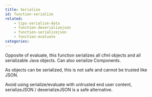 ```yaml
---
title: Serialize
id: function-serialize
related:
    - tips-serialize-data
    - function-deserializejson
    - function-serializejson
    - function-evaluate
categories:
---
```


Opposite of evaluate, this function serializes all cfml objects and all serializable Java objects. Can also serialize Components.

As objects can be serialized, this is not safe and cannot be trusted like JSON. 

Avoid using serialize/evaluate with untrusted end user content, serializeJSON / deserializeJSON is a safe alternative.


